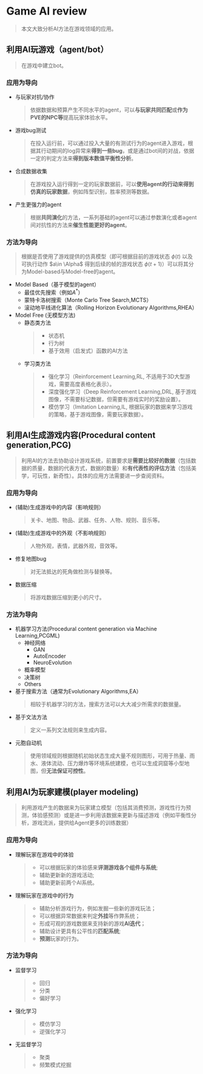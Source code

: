 # Game AI review  
> 本文大致分析AI方法在游戏领域的应用。
## 利用AI玩游戏（agent/bot）  
> 在游戏中建立bot。
### 应用为导向  
+ 与玩家对抗/协作
    > 依据数据和预算产生不同水平的agent，可以**与玩家共同匹配**或**作为PVE的NPC等**提高玩家体验水平。 
+ 游戏bug测试  
     > 在投入运行前，可以通过投入大量的有测试行为的agent进入游戏，根据其行动期间的log异常来**得到一些bug**，或是通过bot间的对战，依据一定的判定方法来**得到版本数值平衡性分析**。
+ 合成数据收集 
     > 在游戏投入运行得到一定的玩家数据前，可以**使用agent的行动来得到仿真的玩家数据**，例如阵型识别，胜率预测等数据。  
+ 产生更强力的agent  
     > 根据**共同演化**的方法，一系列基础的agent可以通过参数演化或者agent间对抗性的方法来**催生性能更好的agent**。  
### 方法为导向  
> 根据是否使用了游戏提供的仿真模型（即可根据目前的游戏状态 $\phi(t)$ 以及可执行动作 $a\in \Alpha$ 得到后续的帧的游戏状态 $\phi(t+1)$）可以将其分为Model-based与Model-free的agent。
+ Model Based（基于模型的agent）  
    + 最佳优先搜索（例如$A^*$）
    + 蒙特卡洛树搜索（Monte Carlo Tree Search,MCTS）  
    + 滚动地平线进化算法（Rolling Horizon Evolutionary Algorithms,RHEA）  
+ Model Free (无模型方法)  
  + 静态类方法  
     > + 状态机  
     > + 行为树
     > + 基于效用（启发式）函数的AI方法  
  + 学习类方法  
    >+ 强化学习（Reinforcement Learning,RL, 不适用于3D大型游戏，需要高度表格化表示）。
    >+ 深度强化学习（Deep Reinforcement Learning,DRL,  基于游戏图像，不需要标记数据，但需要有游戏实时的奖励设置）。 
    >+ 模仿学习（Imitation Learning,IL, 根据玩家的数据来学习游戏的策略，基于游戏图像，需要玩家数据）。
## 利用AI生成游戏内容(Procedural content generation,PCG)  
> 利用AI的方法去协助设计游戏系统，前置要求是**需要比较好的数据**（包括数据的质量，数据的代表方式，数据的数量）和**有代表性的评估方法**（包括美学，可玩性，新奇性）。具体的应用方法需要进一步查阅资料。  
### 应用为导向  
+ (辅助)生成游戏中的内容（影响规则）  
    > 关卡、地图、物品、武器、任务、人物、规则、音乐等。  
+ (辅助)生成游戏中的外观（不影响规则）  
    > 人物外观，表情，武器外观，音效等。  
+ 修复地图bug  
    > 对无法抵达的死角做检测与替换等。  
+ 数据压缩  
    > 将游戏数据压缩到更小的尺寸。  

### 方法为导向  
+ 机器学习方法(Procedural content generation via Machine Learning,PCGML)  
  + 神经网络
    + GAN  
    + AutoEncoder  
    + NeuroEvolution   
  + 概率模型  
  + 决策树  
  + Others  
+  基于搜索方法（通常为Evolutionary Algorithms,EA）  
    > 相较于机器学习的方法，搜索方法可以大大减少所需求的数据量。   
+  基于文法方法  
    > 定义一系列文法规则来生成内容。  
+ 元胞自动机  
    > 使用领域规则根据随机初始状态生成大量不规则图形，可用于热量、雨水、液体流动、压力爆炸等环境系统建模，也可以生成洞窟等小型地图，但**无法保证可控性**。  
## 利用AI为玩家建模(player modeling)  
> 利用游戏产生的数据来为玩家建立模型（包括其消费预测，游戏性行为预测，体验感预测）或是进一步利用该数据来更新与描述游戏（例如平衡性分析，游戏流派，提供给Agent更多的训练数据）  
### 应用为导向  
+ 理解玩家在游戏中的体验
    > + 可以根据玩家的体验感来**评测游戏各个组件与系统**;  
    > + 辅助更新新的游戏活动;  
    > + 辅助更新前两个AI系统。  
+ 理解玩家在游戏中的行为  
    > + 辅助分析游戏行为，例如发掘一些新的游戏玩法；
    > + 可以根据异常数据来判定**外挂**等作弊系统；
    > + 形成可观的游戏数据来支持新的游戏**AI迭代**；
    > + 辅助设计更具有公平性的**匹配系统**;
    > + **预测**玩家的行为。  
### 方法为导向  
+ 监督学习  
  > + 回归  
  > + 分类  
  > + 偏好学习
+ 强化学习  
  > + 模仿学习  
  > + 逆强化学习  
+ 无监督学习 
  > + 聚类  
  > + 频繁模式挖掘  
